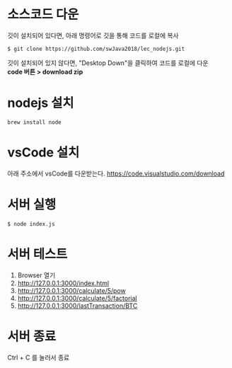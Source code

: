 # 소스코드 다운
깃이 설치되어 있다면, 아래 명령어로 깃을 통해 코드를 로컬에 복사  
```
$ git clone https://github.com/swJava2018/lec_nodejs.git
```

깃이 설치되어 있지 않다면, "Desktop Down"을 클릭하여 코드를 로컬에 다운  
**code 버튼 > download zip**

# nodejs 설치
```
brew install node
```

# vsCode 설치
아래 주소에서 vsCode를 다운받는다.
https://code.visualstudio.com/download

# 서버 실행
```
$ node index.js
```

# 서버 테스트
1. Browser 열기
2. http://127.0.0.1:3000/index.html
3. http://127.0.0.1:3000/calculate/5/pow
4. http://127.0.0.1:3000/calculate/5/factorial
5. http://127.0.0.1:3000/lastTransaction/BTC

# 서버 종료
Ctrl + C 를 눌러서 종료

